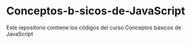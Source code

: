 # Conceptos-b-sicos-de-JavaScript
Este repositorio contiene los códigos del curso Conceptos básicos de JavaScript
